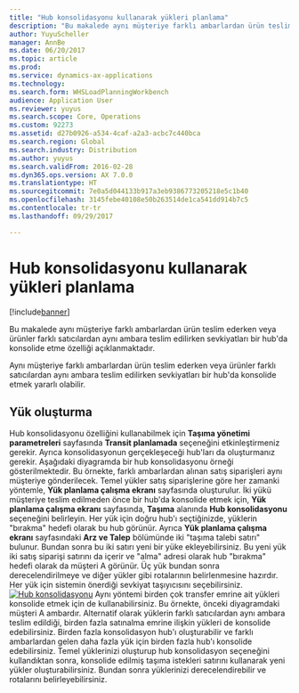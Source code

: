 ```yaml
---
title: "Hub konsolidasyonu kullanarak yükleri planlama"
description: "Bu makalede aynı müşteriye farklı ambarlardan ürün teslim ederken veya ürünler farklı satıcılardan aynı ambara teslim edilirken sevkiyatları bir hub'da konsolide etme özelliği açıklanmaktadır."
author: YuyuScheller
manager: AnnBe
ms.date: 06/20/2017
ms.topic: article
ms.prod: 
ms.service: dynamics-ax-applications
ms.technology: 
ms.search.form: WHSLoadPlanningWorkbench
audience: Application User
ms.reviewer: yuyus
ms.search.scope: Core, Operations
ms.custom: 92273
ms.assetid: d27b0926-a534-4caf-a2a3-acbc7c440bca
ms.search.region: Global
ms.search.industry: Distribution
ms.author: yuyus
ms.search.validFrom: 2016-02-28
ms.dyn365.ops.version: AX 7.0.0
ms.translationtype: HT
ms.sourcegitcommit: 7e0a5d044133b917a3eb9386773205218e5c1b40
ms.openlocfilehash: 3145febe40108e50b263514de1ca541dd914b7c5
ms.contentlocale: tr-tr
ms.lasthandoff: 09/29/2017

---
```


# <a name="plan-loads-using-hub-consolidation"></a>Hub konsolidasyonu kullanarak yükleri planlama

[!include[banner](../includes/banner.md)]


Bu makalede aynı müşteriye farklı ambarlardan ürün teslim ederken veya ürünler farklı satıcılardan aynı ambara teslim edilirken sevkiyatları bir hub'da konsolide etme özelliği açıklanmaktadır.

Aynı müşteriye farklı ambarlardan ürün teslim ederken veya ürünler farklı satıcılardan aynı ambara teslim edilirken sevkiyatları bir hub'da konsolide etmek yararlı olabilir.

## <a name="building-loads"></a>Yük oluşturma
Hub konsolidasyonu özelliğini kullanabilmek için **Taşıma yönetimi parametreleri** sayfasında **Transit planlamada** seçeneğini etkinleştirmeniz gerekir. Ayrıca konsolidasyonun gerçekleşeceği hub'ları da oluşturmanız gerekir. Aşağıdaki diyagramda bir hub konsolidasyonu örneği gösterilmektedir. Bu örnekte, farklı ambarlardan alınan satış siparişleri aynı müşteriye gönderilecek. Temel yükler satış siparişlerine göre her zamanki yöntemle, **Yük planlama çalışma ekranı** sayfasında oluşturulur. İki yükü müşteriye teslim edilmeden önce bir hub'da konsolide etmek için, **Yük planlama çalışma ekranı** sayfasında, **Taşıma** alanında **Hub konsolidasyonu** seçeneğini belirleyin. Her yük için doğru hub'ı seçtiğinizde, yüklerin "bırakma" hedefi olarak bu hub görünür. Ayrıca **Yük planlama çalışma ekranı** sayfasındaki **Arz ve Talep** bölümünde iki "taşıma talebi satırı" bulunur. Bundan sonra bu iki satırı yeni bir yüke ekleyebilirsiniz. Bu yeni yük iki satış siparişi satırını da içerir ve "alma" adresi olarak hub "bırakma" hedefi olarak da müşteri A görünür. Üç yük bundan sonra derecelendirilmeye ve diğer yükler gibi rotalarının belirlenmesine hazırdır. Her yük için sistemin önerdiği sevkiyat taşıyıcısını seçebilirsiniz. [![Hub konsolidasyonu](./media/hubconsol.jpg)](./media/hubconsol.jpg) Aynı yöntemi birden çok transfer emrine ait yükleri konsolide etmek için de kullanabilirsiniz. Bu örnekte, önceki diyagramdaki müşteri A ambardır. Alternatif olarak yüklerin farklı satıcılardan aynı ambara teslim edildiği, birden fazla satınalma emrine ilişkin yükleri de konsolide edebilirsiniz. Birden fazla konsolidasyon hub'ı oluşturabilir ve farklı ambarlardan gelen daha fazla yük için birden fazla hub'ı konsolide edebilirsiniz. Temel yüklerinizi oluşturup hub konsolidasyon seçeneğini kullandıktan sonra, konsolide edilmiş taşıma istekleri satırını kullanarak yeni yükler oluşturabilirsiniz. Bundan sonra yüklerinizi derecelendirebilir ve rotalarını belirleyebilirsiniz.




